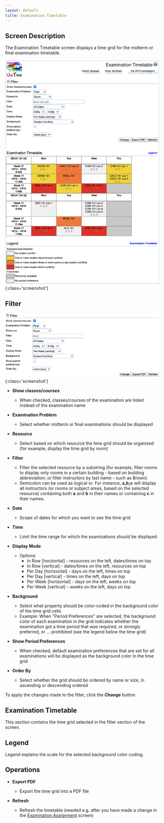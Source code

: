 ```yaml
---
layout: default
title: Examination Timetable
---
```



## Screen Description

The Examination Timetable screen displays a time grid for the midterm or final examination timetable.

![Examination Timetable](images/examination-timetable-1.png){:class='screenshot'}

## Filter

![Examination Timetable](images/examination-timetable-2.png){:class='screenshot'}

* **Show classes/courses**
	* When checked, classes/courses of the examination are listed instead of the examination name
	
* **Examination Problem**
	* Select whether midterm or final examinations should be displayed

* **Resource**
	* Select based on which resource the time grid should be organized (for example, display the time grid by room)

* **Filter**
	* Filter the selected resource by a substring (for example, filter rooms to display only rooms in a certain building - based on building abbreviation; or filter instructors by last name - such as Brown)
	* Semicolon can be used as logical or. For instance, **a,b;c** will display all instructors (or rooms or subject areas, based on the selected resource) containing both **a** and **b** in their names or containing **c** in their names.

* **Date**
	* Scope of dates for which you want to see the time grid

* **Time**
	* Limit the time range for which the examinations should be displayed

* **Display Mode**
	* Options
		* In Row [horizontal] - resources on the left, dates/times on top
		* In Row [vertical] - dates/times on the left, resources on top
		* Per Day [horizontal] - days on the left, times on top
		* Per Day [vertical] - times on the left, days on top
		* Per Week [horizontal] - days on the left, weeks on top
		* Per Week [vertical] - weeks on the left, days on top

* **Background**
	* Select what property should be color-coded in the background color of the time grid cells
	* Example: When "Period Preferences" are selected, the background color of each examination in the grid indicates whether the examination got a time period that was required, or strongly preferred, or ... prohibited (see the legend below the time grid)

* **Show Period Preferences**
	* When checked, default examination preferences that are set for all examinations will be displayed as the background color in the time grid

* **Order By**
	* Select whether the grid should be ordered by name or size, in ascending or descending ordered

To apply the changes made to the filter, click the **Change** button.

## Examination Timetable

This section contains the time grid selected in the filter section of the screen.

## Legend

Legend explains the scale for the selected background color coding.

## Operations

* **Export PDF**
	* Export the time grid into a PDF file

* **Refresh**
	* Refresh the timetable (needed e.g. after you have made a change in the [Examination Assignment](examination-assignment) screen)
